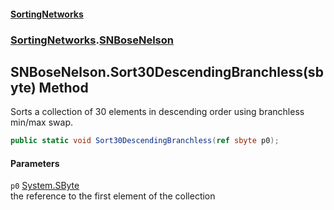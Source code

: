 #### [SortingNetworks](./index.md 'index')
### [SortingNetworks](./SortingNetworks.md 'SortingNetworks').[SNBoseNelson](./SortingNetworks-SNBoseNelson.md 'SortingNetworks.SNBoseNelson')
## SNBoseNelson.Sort30DescendingBranchless(sbyte) Method
Sorts a collection of 30 elements in descending order using branchless min/max swap.  
```csharp
public static void Sort30DescendingBranchless(ref sbyte p0);
```
#### Parameters
<a name='SortingNetworks-SNBoseNelson-Sort30DescendingBranchless(sbyte)-p0'></a>
`p0` [System.SByte](https://docs.microsoft.com/en-us/dotnet/api/System.SByte 'System.SByte')  
the reference to the first element of the collection  
  
